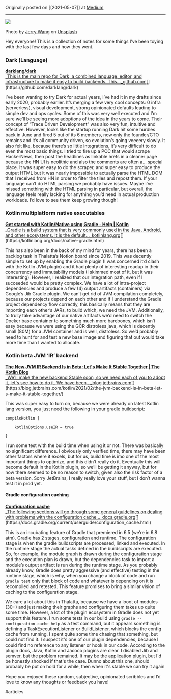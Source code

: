 Originally posted on [[2021-05-07]] at [Medium](https://medium.com/@alkoclick/playing-with-the-dark-language-and-gradle-configuration-caching-2da81138e2a9)

---

![](https://cdn-images-1.medium.com/max/800/0*RkcoUsrX-mFMJ8mZ)

Photo by [Jerry Wang](https://unsplash.com/@jerry_318?utm_source=medium&utm_medium=referral) on [Unsplash](https://unsplash.com?utm_source=medium&utm_medium=referral)

Hey everyone! This is a collection of notes for some things I’ve been toying with the last few days and how they went.

### Dark (Language)

[**darklang/dark**  
_This is the main repo for Dark, a combined language, editor, and infrastructure to make it easy to build backends. This…_github.com](https://github.com/darklang/dark "https://github.com/darklang/dark")[](https://github.com/darklang/dark)

I’ve been wanting to try Dark for actual years, I’ve had it in my drafts since early 2020, probably earlier. It’s merging a few very cool concepts: 0 infra (serverless), visual development, strong opinionated defaults leading to simple dev and ops cycles. Some of this was very well executed and I’m sure we’ll be seeing more adoptions of the idea in the years to come. Their concept of “Trace Driven Development” was also very fun, intuitive and effective. However, looks like the startup running Dark hit some hurdles back in June and fired 5 out of its 6 members, now only the founder/CTO remains and it’s all community driven, so evolution’s going veeeery slowly. It also felt like, because there’s so little integrations, it’s very difficult to do even the most basic things. I tried to fire up a POC that would scrape HackerNews, then post the headlines as linkable hrefs in a cleaner page because the HN UI is neolithic and also the comments are often a… special place. It was super easy to do the scraper, and super easy to produce the output HTML but it was nearly impossible to actually parse the HTML DOM that I received from HN in order to filter the tiles and repost them. If your language can’t do HTML parsing we probably have issues. Maybe I’ve missed something with the HTML parsing in particular, but overall, the language feels really lacking for anything you’d need in actual production workloads. I’d love to see them keep growing though!

### Kotlin multiplatform native executables

[**Get started with Kotlin/Native using Gradle - Help | Kotlin**  
_Gradle is a build system that is very commonly used in the Java, Android, and other ecosystems. It is the default…_kotlinlang.org](https://kotlinlang.org/docs/native-gradle.html "https://kotlinlang.org/docs/native-gradle.html")[](https://kotlinlang.org/docs/native-gradle.html)

This has also been in the back of my mind for years, there has been a backlog task in Thalatta’s Notion board since 2019. This was decently simple to set up by enabling the Gradle plugin (I was concerned it’d clash with the Kotlin JVM plugin) and it had plenty of interesting readup in their concurrency and immutability models (I skimmed most of it, but it was interesting). However, I realized that our integration path, even if I succeeded would be pretty complex. We have a lot of intra-project dependencies and produce a few (4) output artifacts (containers) via Google’s Jib Gradle plugin. We can’t get rid of JVM compilation completely, because our projects depend on each other and if I understand the Gradle project dependency flow correctly, this basically means that they are importing each other’s JARs, to build which, we need the JVM. Additionally, to trully take advantage of our native artifacts we’d need to switch the Docker base container to something much more barebones, which isn’t easy because we were using the GCR distroless java, which is decently small (80M) for a JVM container and is well, distroless. So we’d probably need to hunt for and test a new base image and figuring that out would take more time than I wanted to allocate.

### Kotlin beta JVM ‘IR’ backend

[**The New JVM IR Backend Is in Beta: Let's Make It Stable Together | The Kotlin Blog**  
_We'll make the new backend Stable soon, so we need each of you to adopt it, let's see how to do it. We have been…_blog.jetbrains.com](https://blog.jetbrains.com/kotlin/2021/02/the-jvm-backend-is-in-beta-let-s-make-it-stable-together/ "https://blog.jetbrains.com/kotlin/2021/02/the-jvm-backend-is-in-beta-let-s-make-it-stable-together/")[](https://blog.jetbrains.com/kotlin/2021/02/the-jvm-backend-is-in-beta-let-s-make-it-stable-together/)

This was super easy to turn on, because we were already on latest Kotlin lang version, you just need the following in your gradle buildscript:

```
compileKotlin {

    kotlinOptions.useIR = true

}
```

I run some test with the build time when using it or not. There was basically no significant difference. I obviously only verified time, there may have been other factors where it excels, but for us, build time is imo one of the most important things to optimize, and this didn’t really do it. Eventually this will become default in the Kotlin plugin, so we’ll be getting it anyway, but for now there seemed to be no reason to switch, given also the risk factor of a beta version. Sorry JetBrains, I really really love your stuff, but I don’t wanna test it in prod yet.

#### Gradle configuration caching

[**Configuration cache**  
_The following sections will go through some general guidelines on dealing with problems with the configuration cache…_docs.gradle.org](https://docs.gradle.org/current/userguide/configuration_cache.html "https://docs.gradle.org/current/userguide/configuration_cache.html")[](https://docs.gradle.org/current/userguide/configuration_cache.html)

This is an incubating feature of Gradle that premiered in 6.5 (we’re in 6.8 atm). Gradle has 2 stages, configuration and runtime. The configuration stage is when the gradle buildscripts are processed, linked and executed. In the runtime stage the actual tasks defined in the buildscripts are executed. So, for example, the module graph is drawn during the configuration stage and the execution plan is drawn, but the dependencies task to import a module’s output artifact is run during the runtime stage. As you probably already know, Gradle does pretty aggressive (and effective) testing in the runtime stage, which is why, when you change a block of code and run `gradle test` only that block of code and whatever is depending on it is recompiled and retested. This feature promises to bring a similar vision of caching to the configuration stage.

We care a lot about this in Thalatta, because we have a looot of modules (30+) and just making their graphs and configuring them takes up quite some time. However, a lot of the plugin ecosystem in Gradle does not yet support this feature. I run some tests in our build using `gradle --configuration-cache help` as a test command, but it appears something is defining a TaskExecutionListener or BuildListener, which blocks the config cache from running. I spent quite some time chasing that something, but could not find it. I suspect it's one of our plugin dependencies, because I could find no reference to any listener or hook in our code. According to the plugin docs, Java, Kotlin and Jacoco plugins are clear. I disabled Jib and semver, but the problem remained. It may be the application plugin, but I'd be honestly shocked if that's the case. Dunno about this one, should probably be put on hold for a while, then when it's stable we can try it again

Hope you enjoyed these random, subjective, opinionated scribbles and I’d love to know any thoughts or feedback you have!

#articles 